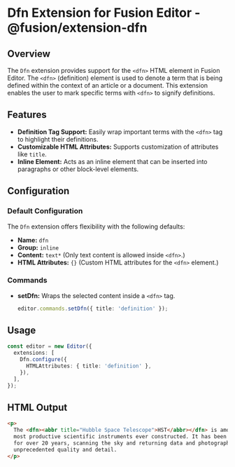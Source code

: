 # Dfn Extension for Fusion Editor - @fusion/extension-dfn

## Overview

The `Dfn` extension provides support for the `<dfn>` HTML element in Fusion Editor. The `<dfn>` (definition) element is used to denote a term that is being defined within the context of an article or a document. This extension enables the user to mark specific terms with `<dfn>` to signify definitions.

## Features

- **Definition Tag Support:** Easily wrap important terms with the `<dfn>` tag to highlight their definitions.
- **Customizable HTML Attributes:** Supports customization of attributes like `title`.
- **Inline Element:** Acts as an inline element that can be inserted into paragraphs or other block-level elements.

## Configuration

### Default Configuration

The `Dfn` extension offers flexibility with the following defaults:

- **Name:** `dfn`
- **Group:** `inline`
- **Content:** `text*` (Only text content is allowed inside `<dfn>`.)
- **HTML Attributes:** `{}` (Custom HTML attributes for the `<dfn>` element.)

### Commands

- **setDfn:** Wraps the selected content inside a `<dfn>` tag.
  ```typescript
  editor.commands.setDfn({ title: 'definition' });
  ```

## Usage
```typescript
const editor = new Editor({
  extensions: [
    Dfn.configure({
      HTMLAttributes: { title: 'definition' },
    }),
  ],
});
```

## HTML Output
```html
<p>
  The <dfn><abbr title="Hubble Space Telescope">HST</abbr></dfn> is among the
  most productive scientific instruments ever constructed. It has been in orbit
  for over 20 years, scanning the sky and returning data and photographs of
  unprecedented quality and detail.
</p>
```